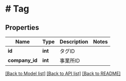 # # Tag

## Properties

Name | Type | Description | Notes
------------ | ------------- | ------------- | -------------
**id** | **int** | タグID | 
**company_id** | **int** | 事業所ID | 

[[Back to Model list]](../../README.md#documentation-for-models) [[Back to API list]](../../README.md#documentation-for-api-endpoints) [[Back to README]](../../README.md)


